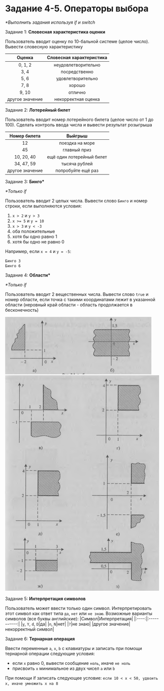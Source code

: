 # Задание 4-5. Операторы выбора
_*Выполнить задания используя if и switch_

Задание 1: __Словесная характеристика оценки__

Пользователь вводит оценку по 10-бальной системе (целое число). Вывести словесную характеристику

|Оценка|Словесная характеристика|
|:----:|:----------------------:|
|0, 1, 2|неудовлетворительно|
|3, 4|посредственно|
|5, 6|удовлетворительно|
|7, 8|хорошо|
|9, 10|отлично|
|другое значение|некорректная оценка|

Задание 2: __Лотерейный билет__

Пользователь вводит номер лотерейного билета (целое число от 1 до 100). Сделать контроль ввода числа и вывести результат розыгрыша

|Номер билета|Выйгрыш|
|:----------:|:-----:|
|12|поездка на море|
|45|главный приз|
|10, 20, 40|ещё один лотерейный билет|
|34, 47, 59|тысяча рублей|
|другое значение|попробуйте ещё раз|

Задание 3: __Бинго*__

_*Только if_

Пользователь вводит 2 целых числа. Вывести слово `Бинго` и номер строки, если выполняются условия:
1) `x > 2` и `y > 3`
2) `x >= 5` и `y = 10`
3) `x > 3` и `y < -3`
4) оба положительные
5) хотя бы одно равно 1
6) хотя бы одно не равно 0

Например, если `x = 4` и `y = -5`:
```
Бинго 3
Бинго 6
```

Задание 4: __Области*__

_*Только if_

Пользователь вводит 2 вещественных числа. Вывести слово `true` и номер области, если точка с такими координатами лежит в указанной области (неровный край области - область продолжается в бесконечность)

![](https://github.com/kefaxoo/cpp-bsuir/raw/main/l4/images/Picture%201.png)
![](https://github.com/kefaxoo/cpp-bsuir/raw/main/l4/images/Picture%202.png)

Задание 5: __Интерпретация символов__

Пользователь может ввести только один символ. Интерпретировать этот символ как ответ типа `да`, `нет` или `не знаю`. Возможные варианты символов (все буквы английские):
|Символ|Интерпретация|
|:----:|:-----------:|
|`y`, `Y`, `d`, `D`|да|
|`n`, `N`|нет|
|`?`|не знаю|
|другое значение|некорректный символ|

Задание 6: __Тернарная операция__

Ввести переменные `a`, `x`, `b` с клавиатуры и записать при помощи тернарной операции следующие условия:

- если `x` равно 0, вывести сообщение `ноль`, иначе `не ноль`
- присвоить `x` минимальное из двух чисел `a` или `b`

При помощи if записать следующее условие:
`если 10 < x < 50, удвоить x, иначе умножить x на 8`

